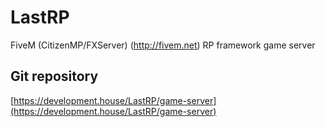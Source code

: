 # LastRP
FiveM (CitizenMP/FXServer) (http://fivem.net) RP framework game server

## Git repository
[https://development.house/LastRP/game-server](https://development.house/LastRP/game-server)
